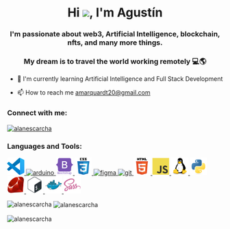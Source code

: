 <h1 align="center">Hi <img src="https://media.giphy.com/media/hvRJCLFzcasrR4ia7z/giphy.gif" width="28">, I'm Agustín</h1>
<h3 align="center">I'm passionate about web3, Artificial Intelligence, blockchain, nfts, and many more things.</h3>
<h3 align="center">My dream is to travel the world working remotely 💻🌎</h3>

- 🌱 I'm currently learning Artificial Intelligence and Full Stack Development

- 📫 How to reach me amarquardt20@gmail.com

<h3 align="left">Connect with me:</h3>
<p align="left">
<a href="https://www.linkedin.com/in/agustin-marquardt-0015611b3/" target="blank"><img align="center" src="https://raw.githubusercontent.com/rahuldkjain/github-profile-readme-generator/master/src/images/icons/Social/linked-in-alt.svg" alt="alanescarcha" height="30" width="40" /></a></p>

<h3 align="left">Languages and Tools:</h3>
</a> <a href="https://code.visualstudio.com/" target="_blank"> <img src="https://raw.githubusercontent.com/github/explore/80688e429a7d4ef2fca1e82350fe8e3517d3494d/topics/visual-studio-code/visual-studio-code.png" alt="visual studio code" width="40" height="40"/> </a> <a href="https://www.arduino.cc/" target="_blank"> <img src="https://cdn.worldvectorlogo.com/logos/arduino-1.svg" alt="arduino" width="40" height="40"/> </a> </a> <a href="https://getbootstrap.com" target="_blank"> <img src="https://raw.githubusercontent.com/devicons/devicon/master/icons/bootstrap/bootstrap-plain-wordmark.svg" alt="bootstrap" width="40" height="40"/> </a> <a href="https://www.w3schools.com/css/" target="_blank"> <img src="https://raw.githubusercontent.com/devicons/devicon/master/icons/css3/css3-original-wordmark.svg" alt="css3" width="40" height="40"/> </a> <a href="https://www.figma.com/" target="_blank"> <img src="https://www.vectorlogo.zone/logos/figma/figma-icon.svg" alt="figma" width="40" height="40"/> </a> <a href="https://git-scm.com/" target="_blank"> <img src="https://www.vectorlogo.zone/logos/git-scm/git-scm-icon.svg" alt="git" width="40" height="40"/> </a> <a href="https://www.w3.org/html/" target="_blank"> <img src="https://raw.githubusercontent.com/devicons/devicon/master/icons/html5/html5-original-wordmark.svg" alt="html5" width="40" height="40"/> </a>  <a href="https://developer.mozilla.org/en-US/docs/Web/JavaScript" target="_blank"> <img src="https://raw.githubusercontent.com/devicons/devicon/master/icons/javascript/javascript-original.svg" alt="javascript" width="40" height="40"/> </a> <a href="https://www.linux.org/" target="_blank"> <img src="https://raw.githubusercontent.com/devicons/devicon/master/icons/linux/linux-original.svg" alt="linux" width="40" height="40"/> </a> <a href="" target="_blank"> <img src="https://raw.githubusercontent.com/devicons/devicon/master/icons/python/python-original.svg" alt="python" width="40" height="40"/> </a> <a href="" target="_blank"> <img src="https://raw.githubusercontent.com/devicons/devicon/master/icons/ruby/ruby-original.svg" alt="ruby" width="40" height="40"/> </a> <a href="" target="_blank"> <img src="https://raw.githubusercontent.com/devicons/devicon/master/icons/bash/bash-original.svg" alt="bash" width="40" height="40"/> </a> <a href="" target="_blank"> <img src="https://raw.githubusercontent.com/devicons/devicon/master/icons/docker/docker-original.svg" alt="docker" width="40" height="40"/> </a> <a href="" target="_blank"> <img src="https://raw.githubusercontent.com/devicons/devicon/master/icons/sass/sass-original.svg" alt="sass" width="40" height="40"/> </a> </p>
</p>

<p><img align="left" src="https://github-readme-stats.vercel.app/api/top-langs?username=marcui13&show_icons=true&theme=radical&locale=en&layout=compact" alt="alanescarcha" /></p>

<p>&nbsp;<img align="center" src="https://github-readme-stats.vercel.app/api?username=marcui13&show_icons=true&theme=radical&locale=en" alt="alanescarcha" /></p>

<p><img align="center" src="https://github-readme-streak-stats.herokuapp.com/?user=marcui13&theme=highcontrast" alt="alanescarcha" /></p>

